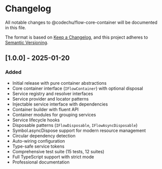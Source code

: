 # Changelog

All notable changes to @codechu/flow-core-container will be documented in this file.

The format is based on [Keep a Changelog](https://keepachangelog.com/en/1.0.0/),
and this project adheres to [Semantic Versioning](https://semver.org/spec/v2.0.0.html).

## [1.0.0] - 2025-01-20

### Added
- Initial release with pure container abstractions
- Core container interface (`IFlowContainer`) with optional disposal
- Service registry and resolver interfaces
- Service provider and locator patterns
- Injectable service interface with dependencies
- Container builder with fluent API
- Container modules for grouping services
- Service lifecycle hooks
- Disposable patterns (`IFlowDisposable`, `IFlowAsyncDisposable`)
- Symbol.asyncDispose support for modern resource management
- Circular dependency detection
- Auto-wiring configuration
- Type-safe service tokens
- Comprehensive test suite (15 tests, 12 suites)
- Full TypeScript support with strict mode
- Professional documentation